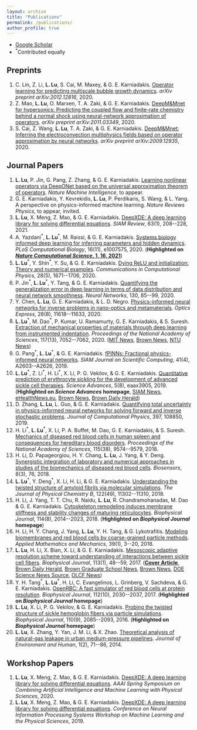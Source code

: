 ```yaml
---
layout: archive
title: "Publications"
permalink: /publications/
author_profile: true
---
```


<!-- {% if author.googlescholar %}
  You can also find my articles on <u><a href="{{author.googlescholar}}">my Google Scholar profile</a>.</u>
{% endif %}

{% include base_path %}

{% for post in site.publications reversed %}
  {% include archive-single.html %}
{% endfor %} -->

- [Google Scholar](https://scholar.google.com/citations?user=wD_wsWUAAAAJ&hl=en)
- <sup>\*</sup>Contributed equally

## Preprints

1. C. Lin, Z. Li, **L. Lu**, S. Cai, M. Maxey, & G. E. Karniadakis. [Operator learning for predicting multiscale bubble growth dynamics](https://arxiv.org/abs/2012.12816). *arXiv preprint arXiv:2012.12816*, 2020.
1. Z. Mao, **L. Lu**, O. Marxen, T. A. Zaki, & G. E. Karniadakis. [DeepM&Mnet for hypersonics: Predicting the coupled flow and finite-rate chemistry behind a normal shock using neural-network approximation of operators](https://arxiv.org/abs/2011.03349). *arXiv preprint arXiv:2011.03349*, 2020.
1. S. Cai, Z. Wang, **L. Lu**, T. A. Zaki, & G. E. Karniadakis. [DeepM&Mnet: Inferring the electroconvection multiphysics fields based on operator approximation by neural networks](https://arxiv.org/abs/2009.12935). *arXiv preprint arXiv:2009.12935*, 2020.
<!-- 1. **L. Lu**, Y. Su, & G. E. Karniadakis. [Collapse of deep and narrow neural nets](https://arxiv.org/abs/1808.04947). *arXiv preprint arXiv:1808.04947*, 2018. -->

## Journal Papers

1. **L. Lu**, P. Jin, G. Pang, Z. Zhang, & G. E. Karniadakis. [Learning nonlinear operators via DeepONet based on the universal approximation theorem of operators](https://arxiv.org/abs/1910.03193). *Nature Machine Intelligence*, to appear.
1. G. E. Karniadakis, Y. Kevrekidis, **L. Lu**, P. Perdikaris, S. Wang, & L. Yang. A perspective on physics-informed machine learning. *Nature Reviews Physics*, to appear, invited.
1. **L. Lu**, X. Meng, Z. Mao, & G. E. Karniadakis. [DeepXDE: A deep learning library for solving differential equations](https://doi.org/10.1137/19M1274067). *SIAM Review*, 63(1), 208--228, 2021.
1. A. Yazdani<sup>\*</sup>, **L. Lu**<sup>\*</sup>, M. Raissi, & G. E. Karniadakis. [Systems biology informed deep learning for inferring parameters and hidden dynamics](https://doi.org/10.1371/journal.pcbi.1007575). *PLoS Computational Biology*, 16(11), e1007575, 2020. (**Highlighted on [*Nature Computational Science*, 1, 16, 2021](https://doi.org/10.1038/s43588-020-00020-9)**)
1. **L. Lu**<sup>\*</sup>, Y. Shin<sup>\*</sup>, Y. Su, & G. E. Karniadakis. [Dying ReLU and initialization: Theory and numerical examples](https://doi.org/10.4208/cicp.OA-2020-0165). *Communications in Computational Physics*, 28(5), 1671--1706, 2020.
1. P. Jin<sup>\*</sup>, **L. Lu**<sup>\*</sup>, Y. Tang, & G. E. Karniadakis. [Quantifying the generalization error in deep learning in terms of data distribution and neural network smoothness](https://doi.org/10.1016/j.neunet.2020.06.024). *Neural Networks*, 130, 85--99, 2020.
1. Y. Chen, **L. Lu**, G. E. Karniadakis, & L. D. Negro. [Physics-informed neural networks for inverse problems in nano-optics and metamaterials](https://doi.org/10.1364/OE.384875). *Optics Express*, 28(8), 11618--11633, 2020.
1. **L. Lu**<sup>\*</sup>, M. Dao<sup>\*</sup>, P. Kumar, U. Ramamurty, G. E. Karniadakis, & S. Suresh. [Extraction of mechanical properties of materials through deep learning from instrumented indentation](https://doi.org/10.1073/pnas.1922210117 ). *Proceedings of the National Academy of Sciences*, 117(13), 7052--7062, 2020. ([MIT News](http://news.mit.edu/2020/deep-learning-mechanical-property-metallic-0316), [Brown News](https://www.brown.edu/news/2020-03-27/indentation), [NTU News](http://news.ntu.edu.sg/news/Pages/NR2020_Mar17.aspx))
1. G. Pang<sup>\*</sup>, **L. Lu**<sup>\*</sup>, & G. E. Karniadakis. [fPINNs: Fractional physics-informed neural networks](https://doi.org/10.1137/18M1229845). *SIAM Journal on Scientific Computing*, 41(4), A2603--A2626, 2019.
1. **L. Lu**<sup>\*</sup>, Z. Li<sup>\*</sup>, H. Li<sup>\*</sup>, X. Li, P. G. Vekilov, & G. E. Karniadakis. [Quantitative prediction of erythrocyte sickling for the development of advanced sickle cell therapies](https://doi.org/10.1126/sciadv.aax3905). *Science Advances*, 5(8), eaax3905, 2019. (**Highlighted on *Science Advances* homepage**, [SIAM News](https://sinews.siam.org/Details-Page/in-silico-medicine-advances-the-development-of-sickle-cell-disease-therapies), [eHealthNews.eu](http://www.ehealthnews.eu/research/5923-computer-model-could-help-test-new-sickle-cell-drugs), [Brown News](https://www.brown.edu/news/2019-08-22/sicklecell), [Brown Daily Herald](http://www.browndailyherald.com/2019/10/30/university-researchers-develop-computer-model-design-drugs-sickle-cell/))
1. D. Zhang, **L. Lu**, L. Guo, & G. E. Karniadakis. [Quantifying total uncertainty in physics-informed neural networks for solving forward and inverse stochastic problems](https://doi.org/10.1016/j.jcp.2019.07.048). *Journal of Computational Physics*, 397, 108850, 2019.
1. H. Li<sup>\*</sup>, **L. Lu**<sup>\*</sup>, X. Li, P. A. Buffet, M. Dao, G. E. Karniadakis, & S. Suresh. [Mechanics of diseased red blood cells in human spleen and consequences for hereditary blood disorders](https://doi.org/10.1073/pnas.1806501115). *Proceedings of the National Academy of Sciences*, 115(38), 9574--9579, 2018.
1. H. Li, D. Papageorgiou, H. Y. Chang, **L. Lu**, J. Yang, & Y. Deng. [Synergistic integration of laboratory and numerical approaches in studies of the biomechanics of diseased red blood cells](https://doi.org/10.3390/bios8030076). *Biosensors*, 8(3), 76, 2018.
1. **L. Lu**<sup>\*</sup>, Y. Deng<sup>\*</sup>, X. Li, H. Li, & G. E. Karniadakis. [Understanding the twisted structure of amyloid fibrils via molecular simulations](https://doi.org/10.1021/acs.jpcb.8b07255). *The Journal of Physical Chemistry B*, 122(49), 11302--11310, 2018.
1. H. Li, J. Yang, T. T. Chu, R. Naidu, **L. Lu**, R. Chandramohanadas, M. Dao & G. E. Karniadakis. [Cytoskeleton remodeling induces membrane stiffness and stability changes of maturing reticulocytes](https://doi.org/10.1016/j.bpj.2018.03.004). *Biophysical Journal*, 114(8), 2014--2023, 2018. (**Highlighted on *Biophysical Journal* homepage**)
1. H. Li, H. Y. Chang, J. Yang, **L. Lu**, Y. H. Tang, & G. Lykotrafitis. [Modeling biomembranes and red blood cells by coarse-grained particle methods](https://doi.org/10.1007/s10483-018-2252-6). *Applied Mathematics and Mechanics*, 39(1), 3--20, 2018.
1. **L. Lu**, H. Li, X. Bian, X. Li, & G. E. Karniadakis. [Mesoscopic adaptive resolution scheme toward understanding of interactions between sickle cell fibers](https://doi.org/10.1016/j.bpj.2017.05.050). *Biophysical Journal*, 113(1), 48--59, 2017. ([**Cover Article**](https://www.biophysics.org/blog/2017/07/11/mesoscopic-adaptive-resolution-scheme-toward-understanding-of-interactions-between-sickle-cell-fibers/), [Brown Daily Herald](http://www.browndailyherald.com/2018/02/06/university-researchers-develop-complete-model-sickle-cell/), [Brown Graduate School News](https://www.brown.edu/academics/gradschool/news/2017-08/student-research-computer-models-provide-new-understanding-sickle-cell-disease), [Brown News](https://news.brown.edu/articles/2017/07/sicklecell), [DOE Science News Source](https://www.newswise.com/doescience/?article_id=688072&returnurl=aHR0cHM6Ly93d3cubmV3c3dpc2UuY29tL2FydGljbGVzL2xpc3Q=), [OLCF News](https://www.olcf.ornl.gov/2018/01/16/a-shortcut-to-modeling-sickle-cell-disease/))
1. Y. H. Tang<sup>\*</sup>, **L. Lu**<sup>\*</sup>, H. Li, C. Evangelinos, L. Grinberg, V. Sachdeva, & G. E. Karniadakis. [OpenRBC: A fast simulator of red blood cells at protein resolution](https://doi.org/10.1016/j.bpj.2017.04.020). *Biophysical Journal*, 112(10), 2030--2037, 2017. (**Highlighted on *Biophysical Journal* homepage**)
1. **L. Lu**, X. Li, P. G. Vekilov, & G. E. Karniadakis. [Probing the twisted structure of sickle hemoglobin fibers via particle simulations](https://doi.org/10.1016/j.bpj.2016.04.002). *Biophysical Journal*, 110(9), 2085--2093, 2016. (**Highlighted on *Biophysical Journal* homepage**)
1. **L. Lu**, X. Zhang, Y. Yan, J. M. Li, & X. Zhao. [Theoretical analysis of natural-gas leakage in urban medium-pressure pipelines](https://www.researchgate.net/profile/Xingxing_Zhang4/publication/265020333_Theoretical_Analysis_of_Natural-Gas_Leakage_in_Urban_Medium-pressure_Pipelines/links/53fc5acc0cf2dca8ffff1239/Theoretical-Analysis-of-Natural-Gas-Leakage-in-Urban-Medium-pressure-Pipelines.pdf). *Journal of Environment and Human*, 1(2), 71--86, 2014.

## Workshop Papers

1. **L. Lu**, X. Meng, Z. Mao, & G. E. Karniadakis. [DeepXDE: A deep learning library for solving differential equations](http://ceur-ws.org/Vol-2587/article_14.pdf). *AAAI Spring Symposium on Combining Artificial Intelligence and Machine Learning with Physical Sciences*, 2020.
1. **L. Lu**, X. Meng, Z. Mao, & G. E. Karniadakis. [DeepXDE: A deep learning library for solving differential equations](https://ml4physicalsciences.github.io/files/NeurIPS_ML4PS_2019_2.pdf). *Conference on Neural Information Processing Systems Workshop on Machine Learning and the Physical Sciences*, 2019.
